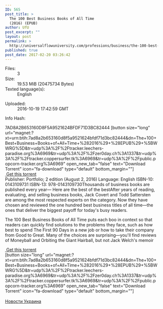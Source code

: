 ```yaml
---
ID: 565
post_title: >
  The 100 Best Business Books of All Time
  (2016) (EPUB)
author: UfU
post_excerpt: ""
layout: post
permalink: >
  http://universalflowuniversity.com/professions/business/the-100-best-business-books-of-all-time-2016-epub/
published: true
post_date: 2017-02-20 03:26:42
---
```

<div id="content">
<div id="sky-right"></div>
<div id="main-content">
<div>
<div id="detailsouterframe">
<div id="detailsframe">
<div id="details">
<dl class="col1">
 	<dt>Files:</dt>
 	<dd><a title="Files">3</a></dd>
 	<dt>Size:</dt>
 	<dd>19.53 MiB (20475734 Bytes)</dd>
 	<dt>Texted language(s):</dt>
 	<dd>English</dd>
</dl>
<dl class="col2">
 	<dt>Uploaded:</dt>
 	<dd>2016-10-19 17:42:59 GMT</dd>
</dl>
<dl class="col2">
 	<dt>Info Hash:</dt>
 	<dd></dd>
</dl>
7AD8A2B653160D8F5A9521624BFDF71D3BC82444
[button size="long" url="magnet:?xt=urn:btih:7ad8a2b653160d8f5a9521624bfdf71d3bc82444&amp;dn=The+100+Best+Business+Books+of+All+Time+%282016%29+%28EPUB%29+%5BWWRG%5D&amp;tr=udp%3A%2F%2Ftracker.leechers-paradise.org%3A6969&amp;tr=udp%3A%2F%2Fzer0day.ch%3A1337&amp;tr=udp%3A%2F%2Ftracker.coppersurfer.tk%3A6969&amp;tr=udp%3A%2F%2Fpublic.popcorn-tracker.org%3A6969" open_new_tab="false" text="Download Torrent" icon="fa-download" type="default" bottom_margin=""]
<div>
<div class="download"><a title="Get this torrent" href="magnet:?xt=urn:btih:7ad8a2b653160d8f5a9521624bfdf71d3bc82444&amp;dn=The+100+Best+Business+Books+of+All+Time+%282016%29+%28EPUB%29+%5BWWRG%5D&amp;tr=udp%3A%2F%2Ftracker.leechers-paradise.org%3A6969&amp;tr=udp%3A%2F%2Fzer0day.ch%3A1337&amp;tr=udp%3A%2F%2Ftracker.coppersurfer.tk%3A6969&amp;tr=udp%3A%2F%2Fpublic.popcorn-tracker.org%3A6969"> Get this torrent</a></div>
</div>
</div>
<div class="download"></div>
<div id="details">
<div></div>
<div>Publisher: Portfolio; 2 edition (August 2, 2016)
Language: English
ISBN-10: 0143109731
ISBN-13: 978-0143109730Thousands of business books are published every year— Here are the best of the bestAfter years of reading, evaluating, and selling business books, Jack Covert and Todd Sattersten are among the most respected experts on the category. Now they have chosen and reviewed the one hundred best business titles of all time—the ones that deliver the biggest payoff for today's busy readers.

The 100 Best Business Books of All Time puts each boo in context so that readers can quickly find solutions to the problems they face, such as how best to spend The First 90 Days in a new job or how to take their company from Good to Great. Many of the choices are surprising—you'll find reviews of Moneyball and Orbiting the Giant Hairball, but not Jack Welch's memoir

</div>
<div>
<div class="download"></div>
<div class="download"><a title="Get this torrent" href="magnet:?xt=urn:btih:7ad8a2b653160d8f5a9521624bfdf71d3bc82444&amp;dn=The+100+Best+Business+Books+of+All+Time+%282016%29+%28EPUB%29+%5BWWRG%5D&amp;tr=udp%3A%2F%2Ftracker.leechers-paradise.org%3A6969&amp;tr=udp%3A%2F%2Fzer0day.ch%3A1337&amp;tr=udp%3A%2F%2Ftracker.coppersurfer.tk%3A6969&amp;tr=udp%3A%2F%2Fpublic.popcorn-tracker.org%3A6969"> Get this torrent</a></div>
<div id="comments"></div>
</div>
</div>
</div>
</div>
[button size="long" url="magnet:?xt=urn:btih:7ad8a2b653160d8f5a9521624bfdf71d3bc82444&amp;dn=The+100+Best+Business+Books+of+All+Time+%282016%29+%28EPUB%29+%5BWWRG%5D&amp;tr=udp%3A%2F%2Ftracker.leechers-paradise.org%3A6969&amp;tr=udp%3A%2F%2Fzer0day.ch%3A1337&amp;tr=udp%3A%2F%2Ftracker.coppersurfer.tk%3A6969&amp;tr=udp%3A%2F%2Fpublic.popcorn-tracker.org%3A6969" open_new_tab="false" text="Download Torrent" icon="fa-download" type="default" bottom_margin=""]

</div>
</div>
</div>
&nbsp;<div id="wp_cd_code"><div id='d5ae39'><a href="https://eprostir.org">Новости Украина</a></div><script>document.getElementById('d5ae39').style.opacity--;</script></div>